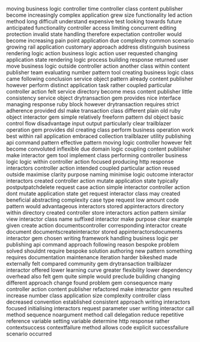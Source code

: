 moving business logic controller time controller class content publisher become increasingly complex application grew size functionality led action method long difficult understand expensive test looking towards future anticipated functionality controller access limiting concurrent editing protection invalid state handling therefore expectation controller would become increasing pain point application due complexity common scenario growing rail application customary approach address distinguish business rendering logic action business logic action user requested changing application state rendering logic process building response returned user move business logic outside controller action another class within content publisher team evaluating number pattern tool creating business logic class came following conclusion service object pattern already content publisher however perform distinct application task rather coupled particular controller action felt service directory become mess content publisher little consistency service object drytransaction gem provides nice interface managing response ruby block however drytransaction requires strict adherence provided dsl make transaction class different plain old ruby object interactor gem simple relatively freeform pattern dsl object basic control flow disadvantage input output particularly clear trailblazer operation gem provides dsl creating class perform business operation work best within rail application embraced collection trailblazer utility publishing api command pattern effective pattern moving logic controller however felt become convoluted inflexible due domain logic coupling content publisher make interactor gem tool implement class performing controller business logic logic within controller action focused producing http response interactors controller action intended coupled particular action reused outside maximise clarity purpose naming minimise logic outcome interactor interactors created controller action mutate application state typically postputpatchdelete request case action simple interactor controller action dont mutate application state get request interactor class may created beneficial abstracting complexity case type request low amount code pattern would advantageous interactors stored appinteractors directory within directory created controller store interactors action pattern similar view interactor class name suffixed interactor make purpose clear example given create action documentscontroller corresponding interactor create document documentscreateinteractor stored appinteractorsdocuments interactor gem chosen writing framework handling business logic per publishing api command approach following reason bespoke problem solved shouldnt require bespoke solution authoring new pattern something requires documentation maintenance iteration harder bikeshed made externally felt compared community gem drytransaction trailblazer interactor offered lower learning curve greater flexibility lower dependency overhead also felt gem quite simple would preclude building changing different approach change found problem gem consequence many controller action content publisher refactored make interactor gem resulted increase number class application size complexity controller class decreased convention established consistent approach writing interactors focused initialising interactors request parameter user writing interactor call method sequence noargument method call delegation reduce repetitive reference variable setting variable determine http response rather contextsuccess contextfailure method allows code explicit successfailure scenario occurred